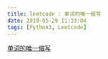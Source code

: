 ```yaml
---
title: leetcode : 单词的唯一缩写
date: 2019-05-29 11:33:04
tags: [Python3, Leetcode]
---
```


[单词的唯一缩写](https://leetcode-cn.com/problems/unique-word-abbreviation/)

